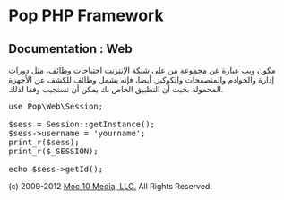 Pop PHP Framework
=================

Documentation : Web
-------------------

مكون ويب عبارة عن مجموعة من على شبكة الإنترنت احتياجات وظائف، مثل دورات إدارة والخوادم والمتصفحات والكوكيز. أيضا، فإنه يشمل وظائف للكشف عن الأجهزة المحمولة بحيث أن التطبيق الخاص بك يمكن أن تستجيب وفقا لذلك.

<pre>
use Pop\Web\Session;

$sess = Session::getInstance();
$sess->username = 'yourname';
print_r($sess);
print_r($_SESSION);

echo $sess->getId();
</pre>

(c) 2009-2012 [Moc 10 Media, LLC.](http://www.moc10media.com) All Rights Reserved.
